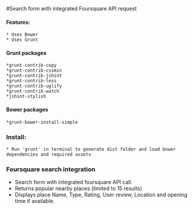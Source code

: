 #Search form with integrated Foursquare API request

#### Features:

	* Uses Bower
	* Uses Grunt

#### Grunt packages

    *grunt-contrib-copy
    *grunt-contrib-cssmin
    *grunt-contrib-jshint
    *grunt-contrib-less
    *grunt-contrib-uglify
    *grunt-contrib-watch
    *jshint-stylish

#### Bower packages

    *grunt-bower-install-simple
  

### Install:

	* Run 'grunt' in terminal to generate dist folder and load bower dependencies and required assets

### Foursquare search integration

  * Search form with integrated foursquare API call.
  * Returns popular nearby places (limited to 15 results)
  * Displays place Name, Type, Rating, User review, Location and opening time if available.
